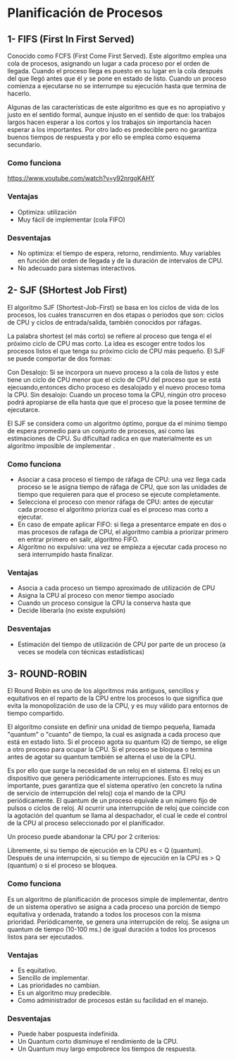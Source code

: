 # Planificación de Procesos

## 1- FIFS (First In First Served)

Conocido como FCFS (First Come First Served). Este algoritmo emplea una cola de procesos, asignando un lugar a cada proceso por el orden de llegada. Cuando el proceso llega es puesto en su lugar en la cola después del que llegó antes que él y se pone en estado de listo. Cuando un proceso comienza a ejecutarse no se interrumpe su ejecución hasta que termina de hacerlo.

Algunas de las características de este algoritmo es que es no apropiativo y justo en el sentido formal, aunque injusto en el sentido de que: los trabajos largos hacen esperar a los cortos y los trabajos sin importancia hacen esperar a los importantes. Por otro lado es predecible pero no garantiza buenos tiempos de respuesta y por ello se emplea como esquema secundario.

### Como funciona

https://www.youtube.com/watch?v=y92nrgoKAHY

### Ventajas

- Optimiza: utilización
- Muy fácil de implementar (cola FIFO)

### Desventajas

- No optimiza: el tiempo de espera, retorno, rendimiento. Muy variables en función del orden de llegada y de la duración de intervalos de CPU.
- No adecuado para sistemas interactivos.

## 2- SJF (SHortest Job First)

El algoritmo SJF (Shortest-Job-First) se basa en los ciclos de vida de los procesos, los cuales transcurren en dos etapas o periodos que son: ciclos de CPU y ciclos de entrada/salida, también conocidos por ráfagas.

La palabra shortest (el más corto) se refiere al proceso que tenga el el próximo ciclo de CPU mas corto. La idea es escoger entre todos los procesos listos el que tenga su próximo ciclo de CPU más pequeño.
El SJF se puede comportar de dos formas:

Con Desalojo: Si se incorpora un nuevo proceso a la cola de listos y este tiene un ciclo de CPU menor que el ciclo de CPU del proceso que se está ejecuando,entonces dicho proceso es desalojado y el nuevo proceso toma la CPU.
Sin desalojo: Cuando un proceso toma la CPU, ningún otro proceso podrá apropiarse de ella hasta que que el proceso que la posee termine de ejecutarce.

El SJF se considera como un algoritmo óptimo, porque da el mínimo tiempo de espera promedio para un conjunto de procesos, así como las estimaciones de CPU. Su dificultad radica en que materialmente es un algoritmo imposible de implementar .


### Como funciona

- Asociar a casa proceso el tiempo de ráfaga de CPU: una vez llega cada proceso se le asigna tiempo de ráfaga de CPU, que son las unidades de tiempo que requieren para que  el proceso  se ejecute completamente.
- Selecciona el proceso con menor ráfaga de CPU: antes de ejecutar cada proceso el algoritmo prioriza cual es el proceso mas corto a ejecutar. 
- En caso de empate aplicar FIFO: si llega a presentarce empate en dos o mas procesos de rafaga de CPU, el algoritmo cambia a priorizar primero en entrar primero en salir, algoritmo FIFO. 
- Algoritmo no expulsivo: una vez se empieza a ejecutar cada proceso no será interrumpido hasta finalizar. 

### Ventajas

- Asocia a cada proceso un tiempo aproximado de utilización de CPU
- Asigna la CPU al proceso con menor tiempo asociado
- Cuando un proceso consigue la CPU la conserva hasta que
- Decide liberarla (no existe expulsión)

### Desventajas

- Estimación del tiempo de utilización de CPU por parte de un proceso (a veces se modela con técnicas estadísticas)

## 3- ROUND-ROBIN

El Round Robin es uno de los algoritmos más antiguos, sencillos y equitativos en el reparto de la CPU entre los procesos lo que significa que evita la monopolización de uso de la CPU, y es muy válido para entornos de tiempo compartido.

El algoritmo consiste en definir una unidad de tiempo pequeña, llamada "quantum" o "cuanto" de tiempo, la cual es asignada a cada proceso que está en estado listo. Si el proceso agota su quantum (Q) de tiempo, se elige a otro proceso para ocupar la CPU. Si el proceso se bloquea o termina antes de agotar su quantum también se alterna el uso de la CPU.

Es por ello que surge la necesidad de un reloj en el sistema. El reloj es un dispositivo que genera periódicamente interrupciones. Esto es muy importante, pues garantiza que el sistema operativo (en concreto la rutina de servicio de interrupción del reloj) coja el mando de la CPU periódicamente. El quantum de un proceso equivale a un número fijo de pulsos o ciclos de reloj. Al ocurrir una interrupción de reloj que coincide con la agotación del quantum se llama al despachador, el cual le cede el control de la CPU al proceso seleccionado por el planificador.

Un proceso puede abandonar la CPU por 2 criterios:

Libremente, si su tiempo de ejecución en la CPU es < Q (quantum).
Después de una interrupción, si su tiempo de ejecución en la CPU es > Q (quantum) o si el proceso se bloquea.

### Como funciona

Es un algoritmo de planificación de procesos simple de implementar, dentro de un sistema operativo se asigna a cada proceso una porción de tiempo equitativa y ordenada, tratando a todos los procesos con la misma prioridad.
Periódicamente, se genera una interrupción de reloj.
Se asigna un quantum de tiempo (10-100 ms.) de igual duración a todos los procesos listos para ser ejecutados. 

### Ventajas

- Es equitativo.
- Sencillo de implementar.
- Las prioridades no cambian.
- Es un algoritmo muy predecible.
- Como administrador de procesos están su facilidad en el manejo.

### Desventajas

- Puede haber pospuesta indefinida.
- Un Quantum corto disminuye el rendimiento de la CPU.
- Un Quantum muy largo empobrece los tiempos de respuesta.
